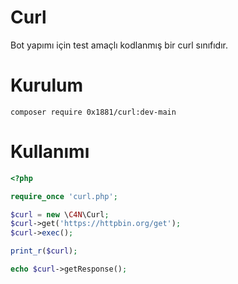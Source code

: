 # Curl
Bot yapımı için test amaçlı kodlanmış bir curl sınıfıdır.

# Kurulum
```
composer require 0x1881/curl:dev-main
```

# Kullanımı
```php
<?php

require_once 'curl.php';

$curl = new \C4N\Curl;
$curl->get('https://httpbin.org/get');
$curl->exec();

print_r($curl);

echo $curl->getResponse();
```